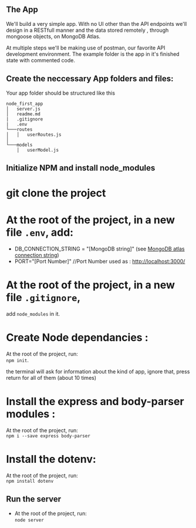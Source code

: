 ## The App

We'll build a very simple app. With no UI other than the API endpoints we'll design in a RESTfull manner and the data stored remotely , through mongoose objects,  on MongoDB Atlas.

At multiple steps we'll be making use of postman, our favorite API development environment.
The example folder is the app in it's finished state with commented code.

## Create the neccessary App folders and files:

Your app folder should be structured like this

```
node_first_app
│   server.js
│   readme.md
|   .gitignore
|	.env
└───routes
│   │   userRoutes.js
│
└───models
    │   userModel.js

```

## Initialize NPM and install node_modules
# git clone the project

# At the root of the project, in a new file `.env`, add:  
* DB_CONNECTION_STRING = "[MongoDB string]" (see [MongoDB atlas connection string](https://docs.mongodb.com/manual/reference/connection-string/))  
* PORT="[Port Number]"			//Port Number used as : [http://localhost:3000/](http://localhost:3000/)

# At the root of the project, in a new file `.gitignore`,  
add `node_modules` in it.

# Create Node dependancies :  
At the root of the project, run:     
`npm init`.

the terminal will ask for information about the kind of app, ignore that, press return for all of them (about 10 times) 

# Install the express and body-parser modules :   
At the root of the project, run:   
`npm i --save express body-parser`  

# Install the dotenv:  
At the root of the project, run:  
`npm install dotenv`

## Run the server 
* At the root of the project, run:  
`node server`


